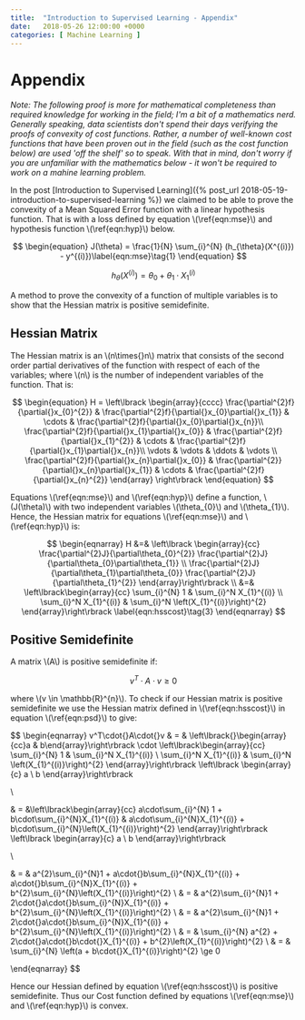 ```yaml
---
title:  "Introduction to Supervised Learning - Appendix"
date:   2018-05-26 12:00:00 +0000
categories: [ Machine Learning ]
---
```


# Appendix

*Note: The following proof is more for mathematical completeness than required knowledge for working in the field; I'm a bit of a mathematics nerd. Generally speaking, data scientists don't spend their days verifying the proofs of convexity of cost functions. Rather, a number of well-known cost functions that have been proven out in the field (such as the cost function below) are used 'off the shelf' so to speak. With that in mind, don't worry if you are unfamiliar with the mathematics below - it won't be required to work on a mahine learning problem.*

In the post [Introduction to Supervised Learning]({% post_url 2018-05-19-introduction-to-supervised-learning %}) we claimed to be able to prove the convexity of a Mean Squared Error function with a linear hypothesis function. That is with a loss defined by equation \\(\ref{eqn:mse}\\) and hypothesis function \\(\ref{eqn:hyp}\\) below.

$$
\begin{equation}
J(\theta) = \frac{1}{N} \sum_{i}^{N} (h_{\theta}(X^{(i)}) - y^{(i)})\label{eqn:mse}\tag{1}
\end{equation}
$$

$$
\begin{equation}
h_{\theta}(X^{(i)}) = \theta_{0} + \theta_{1} \cdot X_{1}^{(i)}\label{eqn:hyp}\tag{2}
\end{equation}
$$

A method to prove the convexity of a function of multiple variables is to show that the Hessian matrix is positive semidefinite.

## Hessian Matrix

The Hessian matrix is an \\(n\times{}n\\) matrix that consists of the second order partial derivatives of the function with respect of each of the variables; where \\(n\\) is the number of independent variables of the function. That is:

$$
\begin{equation}
H = \left\lbrack 
\begin{array}{cccc}
\frac{\partial^{2}f}{\partial{}x_{0}^{2}} & \frac{\partial^{2}f}{\partial{}x_{0}\partial{}x_{1}} & \cdots & \frac{\partial^{2}f}{\partial{}x_{0}\partial{}x_{n}}\\ 
\frac{\partial^{2}f}{\partial{}x_{1}\partial{}x_{0}} & \frac{\partial^{2}f}{\partial{}x_{1}^{2}} & \cdots & \frac{\partial^{2}f}{\partial{}x_{1}\partial{}x_{n}}\\ 
\vdots & \vdots & \ddots & \vdots \\
\frac{\partial^{2}f}{\partial{}x_{n}\partial{}x_{0}} & \frac{\partial^{2}}{\partial{}x_{n}\partial{}x_{1}} & \cdots & \frac{\partial^{2}f}{\partial{}x_{n}^{2}} 
\end{array}
\right\rbrack
\end{equation}
$$

Equations \\(\ref{eqn:mse}\\) and \\(\ref{eqn:hyp}\\) define a function, \\(J(\theta)\\) with two independent variables \\(\theta\_{0}\\) and \\(\theta\_{1}\\). Hence, the Hessian matrix for equations \\(\ref{eqn:mse}\\) and \\(\ref{eqn:hyp}\\) is:

$$
\begin{eqnarray}
H  &=&  \left\lbrack 
\begin{array}{cc}
\frac{\partial^{2}J}{\partial\theta_{0}^{2}} \frac{\partial^{2}J}{\partial\theta_{0}\partial\theta_{1}} \\ 
\frac{\partial^{2}J}{\partial\theta_{1}\partial\theta_{0}} \frac{\partial^{2}J}{\partial\theta_{1}^{2}} 
\end{array}\right\rbrack \\
&=& \left\lbrack\begin{array}{cc}
\sum_{i}^{N} 1 & \sum_{i}^N X_{1}^{(i)} \\
\sum_{i}^N X_{1}^{(i)}  & \sum_{i}^N \left(X_{1}^{(i)}\right)^{2} 
\end{array}\right\rbrack
\label{eqn:hsscost}\tag{3}
\end{eqnarray}
$$

## Positive Semidefinite

A matrix \\(A\\) is positive semidefinite if:

$$
\begin{equation}
v^T\cdot{}A\cdot{}v \ge 0\label{eqn:psd}\tag{4}
\end{equation}
$$

where \\(v \in \mathbb{R}^{n}\\). To check if our Hessian matrix is positive semidefinite we use the Hessian matrix defined in \\(\ref{eqn:hsscost}\\) in equation \\(\ref{eqn:psd}\\) to give:

$$
\begin{eqnarray}
v^T\cdot{}A\cdot{}v & = & \left\lbrack{}\begin{array}{cc}a & b\end{array}\right\rbrack \cdot \left\lbrack\begin{array}{cc}
\sum_{i}^{N} 1 & \sum_{i}^N X_{1}^{(i)} \\
\sum_{i}^N X_{1}^{(i)}  & \sum_{i}^N \left(X_{1}^{(i)}\right)^{2} 
\end{array}\right\rbrack
\left\lbrack \begin{array}{c} a \\ b \end{array}\right\rbrack

\\

& = &\left\lbrack\begin{array}{cc}
a\cdot\sum_{i}^{N} 1 + b\cdot\sum_{i}^{N}X_{1}^{(i)} & a\cdot\sum_{i}^{N}X_{1}^{(i)} + b\cdot\sum_{i}^{N}\left(X_{1}^{(i)}\right)^{2}
\end{array}\right\rbrack
\left\lbrack \begin{array}{c} a \\ b \end{array}\right\rbrack

\\

& = & a^{2}\sum_{i}^{N}1 + a\cdot{}b\sum_{i}^{N}X_{1}^{(i)} + a\cdot{}b\sum_{i}^{N}X_{1}^{(i)} + b^{2}\sum_{i}^{N}\left(X_{1}^{(i)}\right)^{2} \\
& = & a^{2}\sum_{i}^{N}1 + 2\cdot{}a\cdot{}b\sum_{i}^{N}X_{1}^{(i)} + b^{2}\sum_{i}^{N}\left(X_{1}^{(i)}\right)^{2} \\ 
& = & a^{2}\sum_{i}^{N}1 + 2\cdot{}a\cdot{}b\sum_{i}^{N}X_{1}^{(i)} + b^{2}\sum_{i}^{N}\left(X_{1}^{(i)}\right)^{2} \\
& = & \sum_{i}^{N} a^{2} + 2\cdot{}a\cdot{}b\cdot{}X_{1}^{(i)} + b^{2}\left(X_{1}^{(i)}\right)^{2} \\
& = & \sum_{i}^{N} \left(a + b\cdot{}X_{1}^{(i)}\right)^{2} \ge 0


\end{eqnarray}
$$

Hence our Hessian defined by equation \\(\ref{eqn:hsscost}\\) is positive semidefinite. Thus our Cost function defined by equations \\(\ref{eqn:mse}\\) and \\(\ref{eqn:hyp}\\) is convex.

